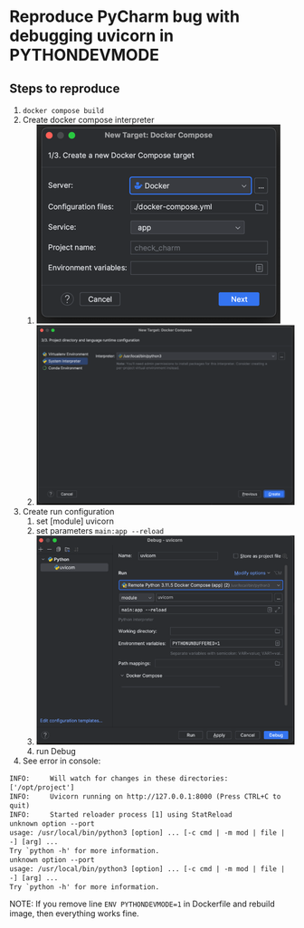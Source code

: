 # Reproduce PyCharm bug with debugging uvicorn in PYTHONDEVMODE

## Steps to reproduce

1. `docker compose build`
2. Create docker compose interpreter
   1. ![image](screenshots/img_1.png)
   2. ![image](screenshots/img_2.png)
3. Create run configuration
   1. set [module] uvicorn
   2. set parameters `main:app --reload`
   3. ![image](screenshots/img_3.png)
   4. run Debug
4. See error in console:

```
INFO:     Will watch for changes in these directories: ['/opt/project']
INFO:     Uvicorn running on http://127.0.0.1:8000 (Press CTRL+C to quit)
INFO:     Started reloader process [1] using StatReload
unknown option --port
usage: /usr/local/bin/python3 [option] ... [-c cmd | -m mod | file | -] [arg] ...
Try `python -h' for more information.
unknown option --port
usage: /usr/local/bin/python3 [option] ... [-c cmd | -m mod | file | -] [arg] ...
Try `python -h' for more information.
```

NOTE: If you remove line `ENV PYTHONDEVMODE=1` in Dockerfile and rebuild image, then everything works fine.

